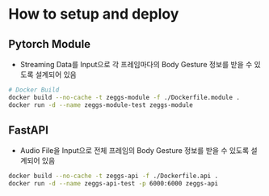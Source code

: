 # How to setup and deploy

## Pytorch Module
* Streaming Data를 Input으로 각 프레임마다의 Body Gesture 정보를 받을 수 있도록 설계되어 있음
```bash
# Docker Build
docker build --no-cache -t zeggs-module -f ./Dockerfile.module .
docker run -d --name zeggs-module-test zeggs-module
```

## FastAPI
* Audio File을 Input으로 전체 프레임의 Body Gesture 정보를 받을 수 있도록 설계되어 있음
```bash
docker build --no-cache -t zeggs-api -f ./Dockerfile.api .
docker run -d --name zeggs-api-test -p 6000:6000 zeggs-api
```
